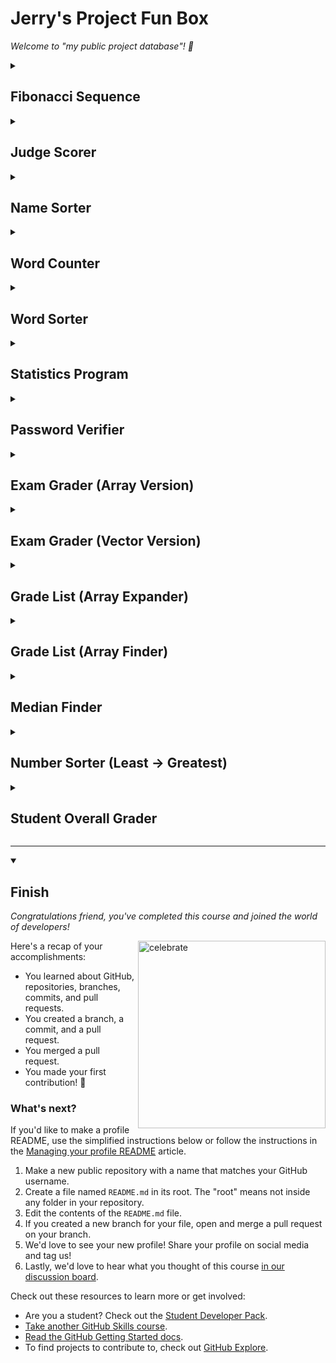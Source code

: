 # Jerry's Project Fun Box

_Welcome to "my public project database"! :wave:_

<details id=1>
<summary><h2>Fibonacci Sequence</h2></summary>

_Welcome to "Introduction to GitHub"! :wave:_

</details>

<details id=2>
<summary><h2>Judge Scorer</h2></summary>

_You created a branch! :tada:_

</details>

<details id=3>
<summary><h2>Name Sorter</h2></summary>

_You created a branch! :tada:_

</details>

<details id=4>
<summary><h2>Word Counter</h2></summary>

_You created a branch! :tada:_

</details>

<details id=5>
<summary><h2>Word Sorter</h2></summary>

_You created a branch! :tada:_

</details>

<details id=6>
<summary><h2>Statistics Program</h2></summary>

_You created a branch! :tada:_

</details>

<details id=7>
<summary><h2>Password Verifier</h2></summary>

_You created a branch! :tada:_

</details>

<details id=8>
<summary><h2>Exam Grader (Array Version)</h2></summary>

_You created a branch! :tada:_

</details>

<details id=9>
<summary><h2>Exam Grader (Vector Version)</h2></summary>

_You created a branch! :tada:_

</details>

<details id=10>
<summary><h2>Grade List (Array Expander)</h2></summary>

_You created a branch! :tada:_

</details>

<details id=11>
<summary><h2>Grade List (Array Finder)</h2></summary>

_You created a branch! :tada:_

</details>

<details id=12>
<summary><h2>Median Finder</h2></summary>

_You created a branch! :tada:_

</details>

<details id=13>
<summary><h2>Number Sorter (Least -> Greatest)</h2></summary>

_You created a branch! :tada:_

</details>

<details id=14>
<summary><h2>Student Overall Grader</h2></summary>

_You created a branch! :tada:_

</details>
  
-----------------------------------

<details id=X open>
<summary><h2>Finish</h2></summary>

_Congratulations friend, you've completed this course and joined the world of developers!_

<img src=https://octodex.github.com/images/collabocats.jpg alt=celebrate width=300 align=right>

Here's a recap of your accomplishments:

- You learned about GitHub, repositories, branches, commits, and pull requests.
- You created a branch, a commit, and a pull request.
- You merged a pull request.
- You made your first contribution! :tada:

### What's next?

  If you'd like to make a profile README, use the simplified instructions below or follow the instructions in the [Managing your profile README](https://docs.github.com/account-and-profile/setting-up-and-managing-your-github-profile/customizing-your-profile/managing-your-profile-readme) article.
  1. Make a new public repository with a name that matches your GitHub username.
  2. Create a file named `README.md` in its root. The "root" means not inside any folder in your repository.
  3. Edit the contents of the `README.md` file.
  4. If you created a new branch for your file, open and merge a pull request on your branch.
  5. We'd love to see your new profile! Share your profile on social media and tag us!
  6. Lastly, we'd love to hear what you thought of this course [in our discussion board](https://github.com/skills/.github/discussions).

Check out these resources to learn more or get involved:
- Are you a student? Check out the [Student Developer Pack](https://education.github.com/pack).
- [Take another GitHub Skills course](https://github.com/skills).
- [Read the GitHub Getting Started docs](https://docs.github.com/en/get-started).
- To find projects to contribute to, check out [GitHub Explore](https://github.com/explore).

</details>
